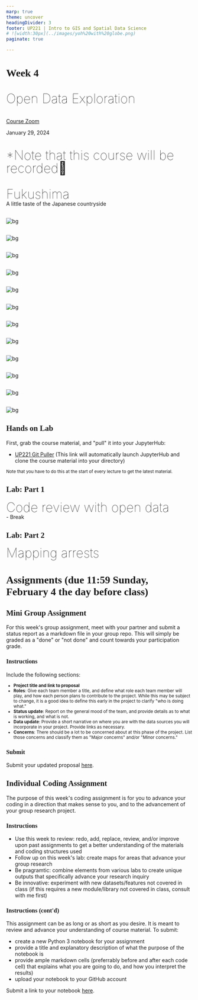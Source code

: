 ```yaml
---
marp: true
theme: uncover
headingDivider: 3
footer: UP221 | Intro to GIS and Spatial Data Science 
# ![width:30px](../images/yoh%20with%20globe.png)
paginate: true

---
```


<style>
kesmall {font-size:0.6em}
medium {font-size:0.9em}
large {font-size:2em}
xlarge {font-size:4em}
gray {padding:20px;background-color:whitesmoke;font-weight:800}
plum {padding:20px;background-color:plum;line-height:3}
xl { font-size:2.5em;font-weight:100;line-height:1}
h1,h2,h3,h4,h5{font-family:serif}
section {font-size:2em;font-weight:300;}
left {text-align:left;}
</style>

# Week 4

<xl>

Open Data Exploration

</xl>

[Course Zoom](https://ucla.zoom.us/j/94971812993?pwd=NjI4bkxRR2s3Q0FVblU0WmlHbXNodz09)

January 29, 2024

##
<xl>

*Note that this course will be recorded🎥

</xl>

##

<xl>
Fukushima
</xl>
<br>
A little taste of the Japanese countryside

##
![bg](images/japan%20map.png)

##
![bg](images/mt%20fuji.jpg)

##
![bg](images/snowy%20morning.jpg)

##
![bg](images/megasolar.png)

##
![bg](images/me%20on%20breakwaters.jpg)

##
![bg](images/breakwaters.jpg)

##
![bg](images/photojournalists.jpg)

##
![bg](images/high%20radiation%20reading.jpg)

##
![bg](images/soba1.jpg)

##
![bg](images/soba2.jpg)

##
![bg](images/soba3.jpg)

##
![bg](images/soba4.jpg)



## Hands on Lab
First, grab the course material, and "pull" it into your JupyterHub:

* [UP221 Git Puller](https://jupyter.idre.ucla.edu/hub/user-redirect/git-pull?repo=https%3A%2F%2Fgithub.com%2Fcgiamarino9%2F24W-UP221&urlpath=lab%2Ftree%2F24W-UP221%2F&branch=main) 
(This link will automatically launch JupyterHub and clone the course material into your directory)

<small>Note that you have to do this at the start of every lecture to get the latest material.
</small>

## Lab: Part 1
<xl>
Code review with open data
</xl>
<br>
- Break

## Lab: Part 2
<xl>
Mapping arrests
</xl>


# Assignments (due 11:59 Sunday, February 4 the day before class)


## Mini Group Assignment

<left>

For this week's group assignment, meet with your partner and submit a status report as a markdown file in your group repo. This will simply be graded as a "done" or "not done" and count towards your participation grade.
</left>

### Instructions

<left>

Include the following sections:

</left>

<small>

* **Project title and link to proposal**
* **Roles**: Give each team member a title, and define what role each team member will play, and how each person plans to contribute to the project. While this may be subject to change, it is a good idea to define this early in the project to clarify "who is doing what."
* **Status update**: Report on the general mood of the team, and provide details as to what is working, and what is not.
* **Data update**: Provide a short narrative on where you are with the data sources you will incorporate in your project. Provide links as necessary.
* **Concerns**: There should be a lot to be concerned about at this phase of the project. List those concerns and classify them as "Major concerns" and/or "Minor concerns."

</small>

### Submit

Submit your updated proposal [here](https://github.com/yohman/23W-UP221/discussions/7).

## Individual Coding Assignment

<left>
The purpose of this week's coding assignment is for you to advance your coding in a direction that makes sense to you, and to the advancement of your group research project. 
</left>

### Instructions
- Use this week to review: redo, add, replace, review, and/or improve upon past assignments to get a better understanding of the materials and coding structures used
- Follow up on this week's lab: create maps for areas that advance your group research
- Be pragramtic: combine elements from various labs to create unique outputs that specifically advance your research inquiry
- Be innovative: experiment with new datasets/features not covered in class (if this requires a new module/library not covered in class, consult with me first)

### Instructions (cont'd)

<left>
This assignment can be as long or as short as you desire. It is meant to review and advance your understanding of course material. To submit:
</left>

- create a new Python 3 notebook for your assignment
- provide a title and explanatory description of what the purpose of the notebook is
- provide ample markdown cells (preferrably before and after each code cell) that explains what you are going to do, and how you interpret the results)
- upload your notebook to your GitHub account

Submit a link to your notebook [here](https://github.com/yohman/23W-UP221/discussions/8).


